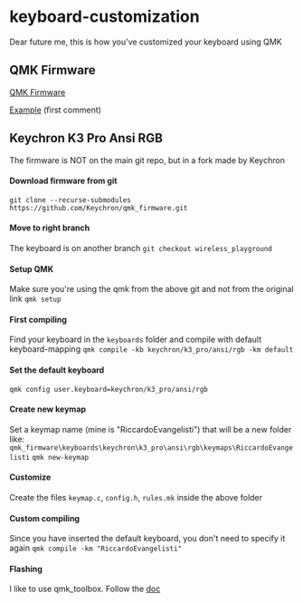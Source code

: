 # keyboard-customization
Dear future me,
this is how you've customized your keyboard using QMK

QMK Firmware
---
[QMK Firmware](https://docs.qmk.fm/newbs_getting_started)

[Example](https://www.reddit.com/r/Keychron/comments/1bdroa5/how_to_set_individual_backlight_colours/) (first comment)


Keychron K3 Pro Ansi RGB
---
The firmware is NOT on the main git repo, but in a fork made by Keychron

#### Download firmware from git
`git clone --recurse-submodules  https://github.com/Keychron/qmk_firmware.git`

#### Move to right branch
The keyboard is on another branch
`git checkout wireless_playground`

#### Setup QMK
Make sure you're using the qmk from the above git and not from the original link
`qmk setup`

#### First compiling
Find your keyboard in the `keyboards` folder and compile with default keyboard-mapping
`qmk compile -kb keychron/k3_pro/ansi/rgb -km default`

#### Set the default keyboard
`qmk config user.keyboard=keychron/k3_pro/ansi/rgb`

#### Create new keymap
Set a keymap name (mine is "RiccardoEvangelisti") that will be a new folder like: `qmk_firmware\keyboards\keychron\k3_pro\ansi\rgb\keymaps\RiccardoEvangelisti`
`qmk new-keymap`

#### Customize
Create the files `keymap.c`, `config.h`, `rules.mk` inside the above folder

#### Custom compiling
Since you have inserted the default keyboard, you don't need to specify it again
`qmk compile -km "RiccardoEvangelisti"`

#### Flashing
I like to use qmk_toolbox. Follow the [doc](https://docs.qmk.fm/newbs_flashing)

